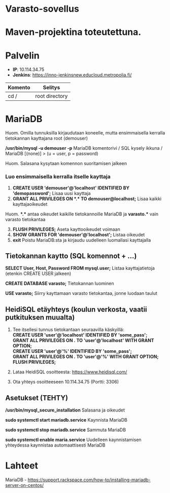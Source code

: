 # Varasto-sovellus

Maven-projektina toteutettuna.
=======
# Palvelin

* __IP__: 10.114.34.75
* __Jenkins__: https://inno-jenkinsnew.educloud.metropolia.fi/ 

Komento 		   | Selitys
------------------ | -------------
cd / 			   | root directory


# MariaDB

Huom. Omilla tunnuksilla kirjaudutaan koneelle, mutta ensimmaisella kerralla tietokannan kayttajana root (demouser)

**/usr/bin/mysql -u demouser -p**		MariaDB komentorivi / SQL kysely ikkuna / MariaDB [(none)] > (u = user, p = password)

Huom. Salasana kysytaan komennon suoritamisen jalkeen

### Luo ensimmaisella kerralla itselle kayttaja
1. __CREATE USER 'demouser'@'localhost' IDENTIFIED BY 'demopassword';__ 		Lisaa uusi kayttaja
2. __GRANT ALL PRIVILEGES ON &ast;.&ast; TO demouser@localhost;__  Lisaa kaikki kayttajaoikeudet

Huom. __&ast;.&ast;__ antaa oikeudet kaikille tietokannoille MariaDB ja __varasto.*__ vain varasto tietokantaa

3. __FLUSH PRIVILEGES;__ 		Aseta kayttooikeudet voimaan 
4. __SHOW GRANTS FOR 'demouser'@'localhost';__	Listaa oikeudet
5. __exit__ Poistu MariaDB:sta ja kirjaudu uudelleen luomallasi kayttajalla 

## Tietokannan kaytto (SQL komennot + ...)

**SELECT User, Host, Password FROM mysql.user;**	Listaa kayttajatietoja (etenkin CREATE USER jalkeen)

**CREATE DATABASE varasto;**	Tietokannan luominen

**USE varasto;**  Siirry kayttamaan varasto tietokantaa, jonne luodaan taulut  

## HeidiSQL etäyhteys (koulun verkosta, vaatii putkituksen muualta)
1. Tee itsellesi tunnus tietokantaan seuraavilla käskyillä:  
__CREATE USER 'user'@'localhost' IDENTIFIED BY 'some_pass';__  
__GRANT ALL PRIVILEGES ON *.* TO 'user'@'localhost' WITH GRANT OPTION;__  
__CREATE USER 'user'@'%' IDENTIFIED BY 'some_pass';__  
__GRANT ALL PRIVILEGES ON *.* TO 'user'@'%' WITH GRANT OPTION;__  
__FLUSH PRIVILEGES;__

2. Lataa HeidiSQL osoitteesta: https://www.heidisql.com/
3. Ota yhteys osoitteeseen 10.114.34.75 (Portti: 3306)

## Asetukset (TEHTY)

**/usr/bin/mysql_secure_installation**		Salasana ja oikeudet

**sudo systemctl start mariadb.service**	Kaynnista MariaDB

**sudo systemctl stop mariadb.service**		Sammuta MariaDB

**sudo systemctl enable maria.service**		Uudelleen kaynnistamisen yhteydessa kaynnistaa automaattisesti MariaDB


# Lahteet

MariaDB - https://support.rackspace.com/how-to/installing-mariadb-server-on-centos/

